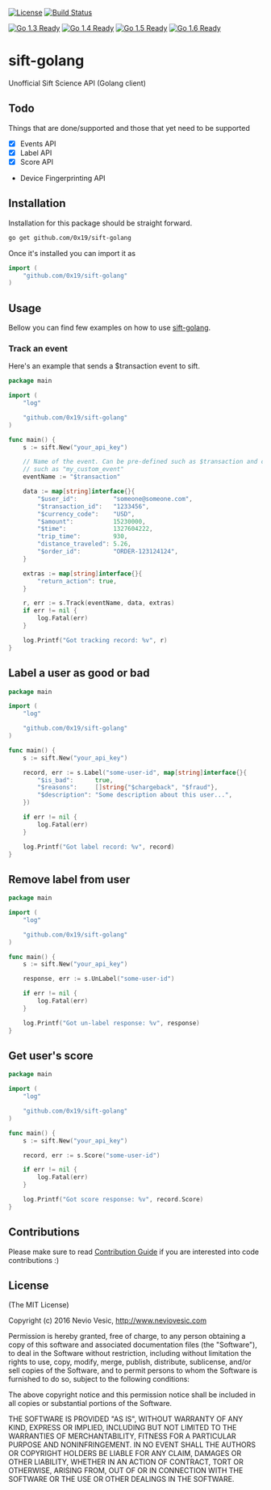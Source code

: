 [![License](http://img.shields.io/badge/license-MIT-blue.svg?style=flat)](https://github.com/0x19/sift-golang/tree/master/LICENSE)
[![Build Status](https://travis-ci.org/0x19/sift-golang.svg?branch=master)](https://travis-ci.org/0x19/sift-golang)

[![Go 1.3 Ready](https://img.shields.io/badge/Go%201.3-Ready-green.svg?style=flat)]()
[![Go 1.4 Ready](https://img.shields.io/badge/Go%201.4-Ready-green.svg?style=flat)]()
[![Go 1.5 Ready](https://img.shields.io/badge/Go%201.5-Ready-green.svg?style=flat)]()
[![Go 1.6 Ready](https://img.shields.io/badge/Go%201.6-Ready-green.svg?style=flat)]()

# sift-golang
Unofficial Sift Science API (Golang client)

## Todo

Things that are done/supported and those that yet need to be supported

- [x] Events API
- [x] Label API
- [x] Score API
- Device Fingerprinting API

## Installation

Installation for this package should be straight forward.

```sh
go get github.com/0x19/sift-golang
```

Once it's installed you can import it as

```go
import (
	"github.com/0x19/sift-golang"
)
```

## Usage

Bellow you can find few examples on how to use [sift-golang].

### Track an event

Here's an example that sends a $transaction event to sift.

```go
package main

import (
	"log"

	"github.com/0x19/sift-golang"
)

func main() {
	s := sift.New("your_api_key")

	// Name of the event. Can be pre-defined such as $transaction and custom
	// such as "my_custom_event"
	eventName := "$transaction"

	data := map[string]interface{}{
		"$user_id":          "someone@someone.com",
		"$transaction_id":   "1233456",
		"$currency_code":    "USD",
		"$amount":           15230000,
		"$time":             1327604222,
		"trip_time":         930,
		"distance_traveled": 5.26,
		"$order_id":         "ORDER-123124124",
	}

	extras := map[string]interface{}{
		"return_action": true,
	}

	r, err := s.Track(eventName, data, extras)
	if err != nil {
		log.Fatal(err)
	}

	log.Printf("Got tracking record: %v", r)
}
```

## Label a user as good or bad

```go
package main

import (
	"log"

	"github.com/0x19/sift-golang"
)

func main() {
	s := sift.New("your_api_key")

	record, err := s.Label("some-user-id", map[string]interface{}{
		"$is_bad":      true,
		"$reasons":     []string{"$chargeback", "$fraud"},
		"$description": "Some description about this user...",
	})

	if err != nil {
		log.Fatal(err)
	}

	log.Printf("Got label record: %v", record)
}
```

## Remove label from user

```go
package main

import (
	"log"

	"github.com/0x19/sift-golang"
)

func main() {
	s := sift.New("your_api_key")

	response, err := s.UnLabel("some-user-id")

	if err != nil {
		log.Fatal(err)
	}

	log.Printf("Got un-label response: %v", response)
}

```

## Get user's score

```go
package main

import (
	"log"

	"github.com/0x19/sift-golang"
)

func main() {
	s := sift.New("your_api_key")

	record, err := s.Score("some-user-id")

	if err != nil {
		log.Fatal(err)
	}

	log.Printf("Got score response: %v", record.Score)
}
```

## Contributions

Please make sure to read [Contribution Guide] if you are interested into code contributions :)

## License

(The MIT License)

Copyright (c) 2016 Nevio Vesic, http://www.neviovesic.com

Permission is hereby granted, free of charge, to any person obtaining a copy
of this software and associated documentation files (the "Software"), to deal
in the Software without restriction, including without limitation the rights
to use, copy, modify, merge, publish, distribute, sublicense, and/or sell
copies of the Software, and to permit persons to whom the Software is
furnished to do so, subject to the following conditions:

The above copyright notice and this permission notice shall be included in all
copies or substantial portions of the Software.

THE SOFTWARE IS PROVIDED "AS IS", WITHOUT WARRANTY OF ANY KIND, EXPRESS OR
IMPLIED, INCLUDING BUT NOT LIMITED TO THE WARRANTIES OF MERCHANTABILITY,
FITNESS FOR A PARTICULAR PURPOSE AND NONINFRINGEMENT. IN NO EVENT SHALL THE
AUTHORS OR COPYRIGHT HOLDERS BE LIABLE FOR ANY CLAIM, DAMAGES OR OTHER
LIABILITY, WHETHER IN AN ACTION OF CONTRACT, TORT OR OTHERWISE, ARISING FROM,
OUT OF OR IN CONNECTION WITH THE SOFTWARE OR THE USE OR OTHER DEALINGS IN THE
SOFTWARE.

[Contribution Guide]: <https://github.com/0x19/sift-golang/blob/master/CONTRIBUTING.md>
[sift-golang]: <https://github.com/0x19/sift-golang>
